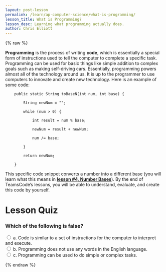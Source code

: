 ```yaml
---
layout: post-lesson
permalink: /learn/ap-computer-science/what-is-programming/
lesson_title: What is Programming?
lesson_desc: Learning what programming actually does.
author: Chris Elliott
---
```


<script src="/questions.js"></script>

{% raw %}

**Programming** is the process of writing **code**, which is essentially a special form of instructions used to tell the computer to complete a specific task. Programming can be used for basic things like simple addition to complex goals such as making self-driving cars. Essentially, programming powers almost all of the technology around us. It is up to the programmer to use computers to innovate and create new technology. Here is an example of some code:

        public static String toBaseN(int num, int base) {

            String newNum = "";

            while (num > 0) {

                int result = num % base;

                newNum = result + newNum;

                num /= base;

            }

            return newNum;

        }

This specific code snippet converts a number into a different base (you will learn what this means in <a href="../more-number-bases">**lesson #4, Number Bases**</a>). By the end of TeamsCode’s lessons, you will be able to understand, evaluate, and create this code by yourself.

<h1>Lesson Quiz</h1>

<h3>Which of the following is false?</h3>

<form>
	<div>
		<input type="radio" value="a" name="cc" onchange="check(this, 'b')">
		a. Code is similar to a set of instructions for the computer to interpret and execute.
	</div>
	<div>
		<input type="radio" value="b" name="cc" onchange="check(this, 'b')">
		b. Programming does not use any words in the English language.
	</div>
	<div>
		<input type="radio" value="c" name="cc" onchange="check(this, 'b')">
		c. Programming can be used to do simple or complex tasks.
	</div>
</form>

{% endraw %}


